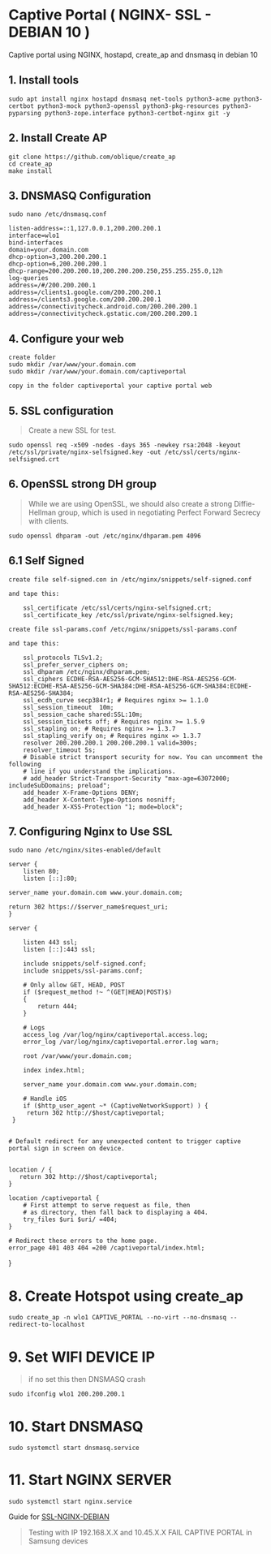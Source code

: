 # Captive Portal ( NGINX- SSL - DEBIAN 10 )

Captive portal using NGINX, hostapd, create_ap and dnsmasq in debian 10

## 1. Install tools 
    sudo apt install nginx hostapd dnsmasq net-tools python3-acme python3-certbot python3-mock python3-openssl python3-pkg-resources python3-pyparsing python3-zope.interface python3-certbot-nginx git -y
   

## 2. Install Create AP
    git clone https://github.com/oblique/create_ap
    cd create_ap
    make install

## 3. DNSMASQ Configuration
    sudo nano /etc/dnsmasq.conf
    
    listen-address=::1,127.0.0.1,200.200.200.1
    interface=wlo1
    bind-interfaces
    domain=your.domain.com
    dhcp-option=3,200.200.200.1
    dhcp-option=6,200.200.200.1
    dhcp-range=200.200.200.10,200.200.200.250,255.255.255.0,12h
    log-queries
    address=/#/200.200.200.1
    address=/clients1.google.com/200.200.200.1
    address=/clients3.google.com/200.200.200.1
    address=/connectivitycheck.android.com/200.200.200.1
    address=/connectivitycheck.gstatic.com/200.200.200.1

## 4. Configure your web
    create folder 
    sudo mkdir /var/www/your.domain.com
    sudo mkdir /var/www/your.domain.com/captiveportal

    copy in the folder captiveportal your captive portal web 
    
## 5. SSL configuration
>Create a new SSL for test.

    sudo openssl req -x509 -nodes -days 365 -newkey rsa:2048 -keyout /etc/ssl/private/nginx-selfsigned.key -out /etc/ssl/certs/nginx-selfsigned.crt

## 6. OpenSSL strong DH group
> While we are using OpenSSL, we should also create a strong Diffie-Hellman group, which is used in negotiating Perfect Forward Secrecy with clients. 

    sudo openssl dhparam -out /etc/nginx/dhparam.pem 4096    

## 6.1 Self Signed
    create file self-signed.con in /etc/nginx/snippets/self-signed.conf

    and tape this:

        ssl_certificate /etc/ssl/certs/nginx-selfsigned.crt;
        ssl_certificate_key /etc/ssl/private/nginx-selfsigned.key;

    create file ssl-params.conf /etc/nginx/snippets/ssl-params.conf

    and tape this:

        ssl_protocols TLSv1.2;
        ssl_prefer_server_ciphers on;
        ssl_dhparam /etc/nginx/dhparam.pem;
        ssl_ciphers ECDHE-RSA-AES256-GCM-SHA512:DHE-RSA-AES256-GCM-SHA512:ECDHE-RSA-AES256-GCM-SHA384:DHE-RSA-AES256-GCM-SHA384:ECDHE-RSA-AES256-SHA384;
        ssl_ecdh_curve secp384r1; # Requires nginx >= 1.1.0
        ssl_session_timeout  10m;
        ssl_session_cache shared:SSL:10m;
        ssl_session_tickets off; # Requires nginx >= 1.5.9
        ssl_stapling on; # Requires nginx >= 1.3.7
        ssl_stapling_verify on; # Requires nginx => 1.3.7
        resolver 200.200.200.1 200.200.200.1 valid=300s;
        resolver_timeout 5s;
        # Disable strict transport security for now. You can uncomment the following
        # line if you understand the implications.
        # add_header Strict-Transport-Security "max-age=63072000; includeSubDomains; preload";
        add_header X-Frame-Options DENY;
        add_header X-Content-Type-Options nosniff;
        add_header X-XSS-Protection "1; mode=block";

## 7. Configuring Nginx to Use SSL
 
    sudo nano /etc/nginx/sites-enabled/default

    server {
        listen 80;
        listen [::]:80;

    server_name your.domain.com www.your.domain.com;

    return 302 https://$server_name$request_uri;
    }

    server {
        
        listen 443 ssl;
        listen [::]:443 ssl;
        
        include snippets/self-signed.conf;
        include snippets/ssl-params.conf;
        
        # Only allow GET, HEAD, POST
        if ($request_method !~ ^(GET|HEAD|POST)$) 
        { 
            return 444; 
        }

        # Logs
        access_log /var/log/nginx/captiveportal.access.log;
        error_log /var/log/nginx/captiveportal.error.log warn;

        root /var/www/your.domain.com;

        index index.html;

        server_name your.domain.com www.your.domain.com;

        # Handle iOS
        if ($http_user_agent ~* (CaptiveNetworkSupport) ) {
         return 302 http://$host/captiveportal;
     }


    # Default redirect for any unexpected content to trigger captive portal sign in screen on device.


    location / {
       return 302 http://$host/captiveportal;
    }
 
    location /captiveportal {
        # First attempt to serve request as file, then
        # as directory, then fall back to displaying a 404.
        try_files $uri $uri/ =404;
    }

    # Redirect these errors to the home page.
    error_page 401 403 404 =200 /captiveportal/index.html;
}	


# 8. Create Hotspot using create_ap

    sudo create_ap -n wlo1 CAPTIVE_PORTAL --no-virt --no-dnsmasq --redirect-to-localhost

# 9. Set WIFI DEVICE IP
> if no set this then DNSMASQ crash
> 
    sudo ifconfig wlo1 200.200.200.1

# 10. Start DNSMASQ

    sudo systemctl start dnsmasq.service 

# 11. Start NGINX SERVER

    sudo systemctl start nginx.service



Guide for [SSL-NGINX-DEBIAN](https://www.digitalocean.com/community/tutorials/how-to-create-a-self-signed-ssl-certificate-for-nginx-on-debian-10) 


> Testing with IP 192.168.X.X and 10.45.X.X FAIL CAPTIVE PORTAL in Samsung devices



   


